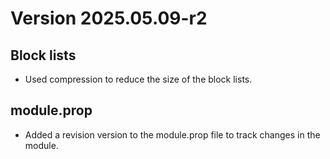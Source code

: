 # Version 2025.05.09-r2

## Block lists

- Used compression to reduce the size of the block lists.

## module.prop

- Added a revision version to the module.prop file to track changes in the module.

